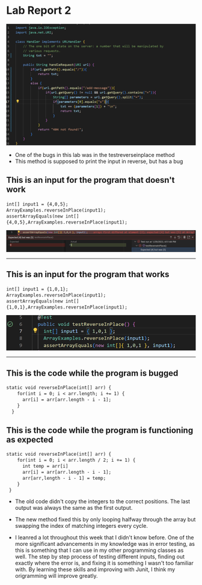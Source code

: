 # Lab Report 2

![Image](unnamed8.png)







* One of the bugs in this lab was in the testreverseinplace method
* This method is supposed to print the input in reverse, but has a bug

## This is an input for the program that doesn't work
```
int[] input1 = {4,0,5};
ArrayExamples.reverseInPlace(input1);
assertArrayEquals(new int[]{4,0,5},ArrayExamples.reverseInPlace(input1);
```

![Image](unnamed7.png)

---

## This is an input for the program that works
```
int[] input1 = {1,0,1};
ArrayExamples.reverseInPlace(input1);
assertArrayEquals(new int[]{1,0,1},ArrayExamples.reverseInPlace(input1);
```

![Image](unnamed6.png)

---

## This is the code while the program is bugged

```
static void reverseInPlace(int[] arr) {
    for(int i = 0; i < arr.length; i += 1) {
      arr[i] = arr[arr.length - i - 1];
    }
  }
```
## This is the code while the program is functioning as expected

```
static void reverseInPlace(int[] arr) {
    for(int i = 0; i < arr.length / 2; i += 1) {
      int temp = arr[i]
      arr[i] = arr[arr.length - i - 1];
      arr[arr,length - i - 1] = temp;
    }
 }
 ```
 
* The old code didn't copy the integers to the correct positions. The last output was always the same as the first output.
* The new method fixed this by only looping halfway through the array but swapping the index of matching integers every cycle.



* I leanred a lot throughout this week that I didn't know before. One of the more significant advancements in my knowledge was in error testing, as this is something that I can use in my other programming classes as well. The step by step process of testing different inputs, finding out exactly where the error is, and fixing it is something I wasn't too familiar with. By learning these skills and improving with Junit, I think my origramming will improve greatly.
